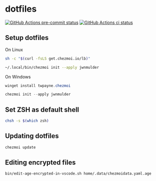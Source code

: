 # dotfiles

[![GitHub Actions pre-commit status](https://github.com/jwnmulder/dotfiles/workflows/pre-commit/badge.svg?branch=main)](https://github.com/jwnmulder/dotfiles/actions/workflows/pre-commit.yml?query=branch%3Amain)
[![GitHub Actions ci status](https://github.com/jwnmulder/dotfiles/workflows/CI/badge.svg?branch=main)](https://github.com/jwnmulder/dotfiles/actions/workflows/ci.yml?query=branch%3Amain)

## Setup dotfiles

On Linux

```bash
sh -c "$(curl -fsLS get.chezmoi.io/lb)"

~/.local/bin/chezmoi init --apply jwnmulder
```

On Windows

```powershell
winget install twpayne.chezmoi

chezmoi init --apply jwnmulder
```

## Set ZSH as default shell

```bash
chsh -s $(which zsh)
```

## Updating dotfiles

```bash
chezmoi update
```

## Editing encrypted files

```bash
bin/edit-age-encrypted-in-vscode.sh home/.data/chezmoidata.yaml.age
```
